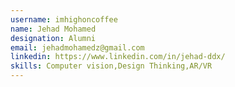 ```yaml
---
username: imhighoncoffee
name: Jehad Mohamed
designation: Alumni
email: jehadmohamedz@gmail.com
linkedin: https://www.linkedin.com/in/jehad-ddx/
skills: Computer vision,Design Thinking,AR/VR
---
```

